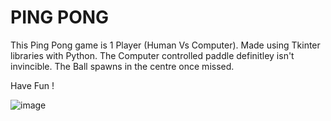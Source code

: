 # PING PONG

This Ping Pong game is 1 Player (Human Vs Computer).
Made using Tkinter libraries with Python. The Computer controlled paddle definitley isn't invincible.
The Ball spawns in the centre once missed.

Have Fun !

![image](https://user-images.githubusercontent.com/63401208/209497800-86a4a328-41f8-48ef-bda6-517417c7c523.png)
